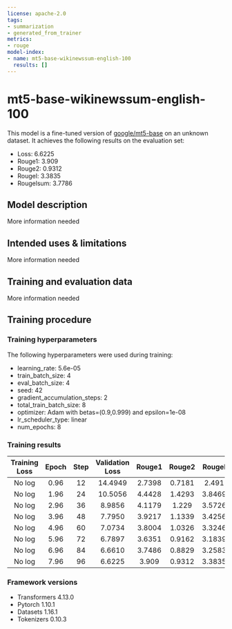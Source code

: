 ```yaml
---
license: apache-2.0
tags:
- summarization
- generated_from_trainer
metrics:
- rouge
model-index:
- name: mt5-base-wikinewssum-english-100
  results: []
---
```


<!-- This model card has been generated automatically according to the information the Trainer had access to. You
should probably proofread and complete it, then remove this comment. -->

# mt5-base-wikinewssum-english-100

This model is a fine-tuned version of [google/mt5-base](https://huggingface.co/google/mt5-base) on an unknown dataset.
It achieves the following results on the evaluation set:
- Loss: 6.6225
- Rouge1: 3.909
- Rouge2: 0.9312
- Rougel: 3.3835
- Rougelsum: 3.7786

## Model description

More information needed

## Intended uses & limitations

More information needed

## Training and evaluation data

More information needed

## Training procedure

### Training hyperparameters

The following hyperparameters were used during training:
- learning_rate: 5.6e-05
- train_batch_size: 4
- eval_batch_size: 4
- seed: 42
- gradient_accumulation_steps: 2
- total_train_batch_size: 8
- optimizer: Adam with betas=(0.9,0.999) and epsilon=1e-08
- lr_scheduler_type: linear
- num_epochs: 8

### Training results

| Training Loss | Epoch | Step | Validation Loss | Rouge1 | Rouge2 | Rougel | Rougelsum |
|:-------------:|:-----:|:----:|:---------------:|:------:|:------:|:------:|:---------:|
| No log        | 0.96  | 12   | 14.4949         | 2.7398 | 0.7181 | 2.491  | 2.6561    |
| No log        | 1.96  | 24   | 10.5056         | 4.4428 | 1.4293 | 3.8469 | 4.2869    |
| No log        | 2.96  | 36   | 8.9856          | 4.1179 | 1.229  | 3.5726 | 3.9693    |
| No log        | 3.96  | 48   | 7.7950          | 3.9217 | 1.1339 | 3.4256 | 3.7905    |
| No log        | 4.96  | 60   | 7.0734          | 3.8004 | 1.0326 | 3.3246 | 3.6766    |
| No log        | 5.96  | 72   | 6.7897          | 3.6351 | 0.9162 | 3.1839 | 3.5149    |
| No log        | 6.96  | 84   | 6.6610          | 3.7486 | 0.8829 | 3.2583 | 3.6193    |
| No log        | 7.96  | 96   | 6.6225          | 3.909  | 0.9312 | 3.3835 | 3.7786    |


### Framework versions

- Transformers 4.13.0
- Pytorch 1.10.1
- Datasets 1.16.1
- Tokenizers 0.10.3
